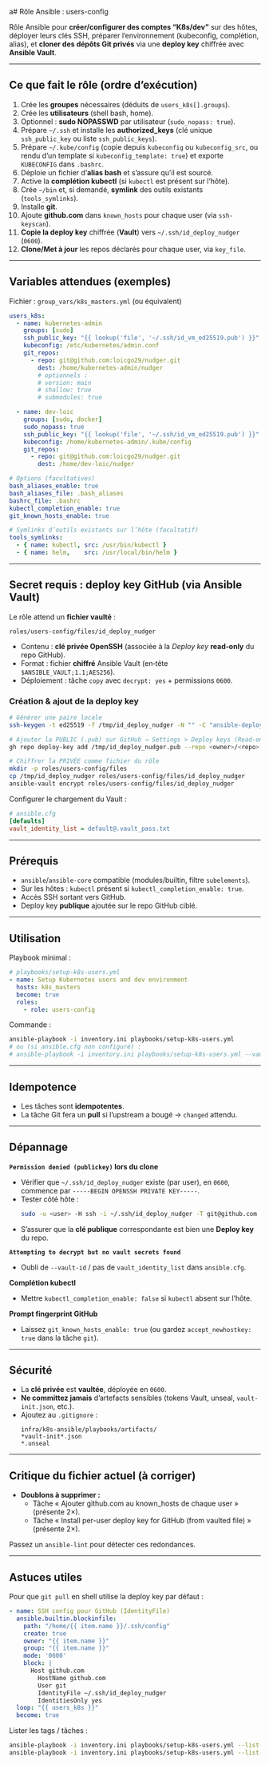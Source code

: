 a# Rôle Ansible : users-config

Rôle Ansible pour **créer/configurer des comptes “K8s/dev”** sur des hôtes, déployer leurs clés SSH, préparer l’environnement (kubeconfig, complétion, alias), et **cloner des dépôts Git privés** via une **deploy key** chiffrée avec **Ansible Vault**.

---

## Ce que fait le rôle (ordre d’exécution)

1. Crée les **groupes** nécessaires (déduits de `users_k8s[].groups`).
2. Crée les **utilisateurs** (shell bash, home).
3. Optionnel : **sudo NOPASSWD** par utilisateur (`sudo_nopass: true`).
4. Prépare `~/.ssh` et installe les **authorized_keys** (clé unique `ssh_public_key` ou liste `ssh_public_keys`).
5. Prépare `~/.kube/config` (copie depuis `kubeconfig` ou `kubeconfig_src`, ou rendu d’un template si `kubeconfig_template: true`) et exporte `KUBECONFIG` dans `.bashrc`.
6. Déploie un fichier d’**alias bash** et s’assure qu’il est sourcé.
7. Active la **complétion kubectl** (si `kubectl` est présent sur l’hôte).
8. Crée `~/bin` et, si demandé, **symlink** des outils existants (`tools_symlinks`).
9. Installe **git**.
10. Ajoute **github.com** dans `known_hosts` pour chaque user (via `ssh-keyscan`).
11. **Copie la deploy key** chiffrée (**Vault**) vers `~/.ssh/id_deploy_nudger` (`0600`).
12. **Clone/Met à jour** les repos déclarés pour chaque user, via `key_file`.

---

## Variables attendues (exemples)

Fichier : `group_vars/k8s_masters.yml` (ou équivalent)

```yaml
users_k8s:
  - name: kubernetes-admin
    groups: [sudo]
    ssh_public_key: "{{ lookup('file', '~/.ssh/id_vm_ed25519.pub') }}"
    kubeconfig: /etc/kubernetes/admin.conf
    git_repos:
      - repo: git@github.com:loicgo29/nudger.git
        dest: /home/kubernetes-admin/nudger
        # optionnels :
        # version: main
        # shallow: true
        # submodules: true

  - name: dev-loic
    groups: [sudo, docker]
    sudo_nopass: true
    ssh_public_key: "{{ lookup('file', '~/.ssh/id_vm_ed25519.pub') }}"
    kubeconfig: /home/kubernetes-admin/.kube/config
    git_repos:
      - repo: git@github.com:loicgo29/nudger.git
        dest: /home/dev-loic/nudger

# Options (facultatives)
bash_aliases_enable: true
bash_aliases_file: .bash_aliases
bashrc_file: .bashrc
kubectl_completion_enable: true
git_known_hosts_enable: true

# Symlinks d’outils existants sur l’hôte (facultatif)
tools_symlinks:
  - { name: kubectl, src: /usr/bin/kubectl }
  - { name: helm,    src: /usr/local/bin/helm }
```

---

## Secret requis : deploy key GitHub (via Ansible Vault)

Le rôle attend un **fichier vaulté** :

```
roles/users-config/files/id_deploy_nudger
```

- Contenu : **clé privée OpenSSH** (associée à la *Deploy key* **read‑only** du repo GitHub).
- Format : fichier **chiffré** Ansible Vault (en‑tête `$ANSIBLE_VAULT;1.1;AES256`).
- Déploiement : tâche `copy` avec `decrypt: yes` + permissions `0600`.

### Création & ajout de la deploy key

```bash
# Générer une paire locale
ssh-keygen -t ed25519 -f /tmp/id_deploy_nudger -N "" -C "ansible-deploy-nudger"

# Ajouter la PUBLIC (.pub) sur GitHub → Settings > Deploy keys (Read-only)
gh repo deploy-key add /tmp/id_deploy_nudger.pub --repo <owner>/<repo>

# Chiffrer la PRIVÉE comme fichier du rôle
mkdir -p roles/users-config/files
cp /tmp/id_deploy_nudger roles/users-config/files/id_deploy_nudger
ansible-vault encrypt roles/users-config/files/id_deploy_nudger
```

Configurer le chargement du Vault :

```ini
# ansible.cfg
[defaults]
vault_identity_list = default@.vault_pass.txt
```

---

## Prérequis

- `ansible`/`ansible-core` compatible (modules/builtin, filtre `subelements`).
- Sur les hôtes : `kubectl` présent si `kubectl_completion_enable: true`.
- Accès SSH sortant vers GitHub.
- Deploy key **publique** ajoutée sur le repo GitHub ciblé.

---

## Utilisation

Playbook minimal :

```yaml
# playbooks/setup-k8s-users.yml
- name: Setup Kubernetes users and dev environment
  hosts: k8s_masters
  become: true
  roles:
    - role: users-config
```

Commande :

```bash
ansible-playbook -i inventory.ini playbooks/setup-k8s-users.yml
# ou (si ansible.cfg non configuré) :
# ansible-playbook -i inventory.ini playbooks/setup-k8s-users.yml --vault-id default@.vault_pass.txt
```

---

## Idempotence

- Les tâches sont **idempotentes**.
- La tâche Git fera un **pull** si l’upstream a bougé → `changed` attendu.

---

## Dépannage

**`Permission denied (publickey)` lors du clone**  
- Vérifier que `~/.ssh/id_deploy_nudger` existe (par user), en `0600`, commence par `-----BEGIN OPENSSH PRIVATE KEY-----`.
- Tester côté hôte :
  ```bash
  sudo -u <user> -H ssh -i ~/.ssh/id_deploy_nudger -T git@github.com
  ```
- S’assurer que la **clé publique** correspondante est bien une **Deploy key** du repo.

**`Attempting to decrypt but no vault secrets found`**  
- Oubli de `--vault-id` / pas de `vault_identity_list` dans `ansible.cfg`.

**Complétion kubectl**  
- Mettre `kubectl_completion_enable: false` si `kubectl` absent sur l’hôte.

**Prompt fingerprint GitHub**  
- Laissez `git_known_hosts_enable: true` (ou gardez `accept_newhostkey: true` dans la tâche `git`).

---

## Sécurité

- La **clé privée** est **vaultée**, déployée en `0600`.
- **Ne committez jamais** d’artefacts sensibles (tokens Vault, unseal,
  `vault-init.json`, etc.).
- Ajoutez au `.gitignore` :
  ```
  infra/k8s-ansible/playbooks/artifacts/
  *vault-init*.json
  *.unseal
  ```

---

## Critique du fichier actuel (à corriger)

- **Doublons à supprimer :**
  - Tâche « Ajouter github.com au known_hosts de chaque user » (présente 2×).
  - Tâche « Install per-user deploy key for GitHub (from vaulted file) » (présente 2×).

Passez un `ansible-lint` pour détecter ces redondances.

---

## Astuces utiles

Pour que `git pull` en shell utilise la deploy key par défaut :

```yaml
- name: SSH config pour GitHub (IdentityFile)
  ansible.builtin.blockinfile:
    path: "/home/{{ item.name }}/.ssh/config"
    create: true
    owner: "{{ item.name }}"
    group: "{{ item.name }}"
    mode: '0600'
    block: |
      Host github.com
        HostName github.com
        User git
        IdentityFile ~/.ssh/id_deploy_nudger
        IdentitiesOnly yes
  loop: "{{ users_k8s }}"
  become: true
```

Lister les tags / tâches :

```bash
ansible-playbook -i inventory.ini playbooks/setup-k8s-users.yml --list-tags
ansible-playbook -i inventory.ini playbooks/setup-k8s-users.yml --list-tasks
```

